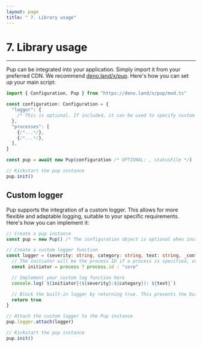 ```yaml
---
layout: page
title: " 7. Library usage"
---
```


# 7. Library usage

---

Pup can be integrated into your application. Simply import it from your preferred CDN. We recommend [deno.land/x/pup](https://deno.land/x/pup). Here's how you can set up your main script:

```ts
import { Configuration, Pup } from "https://deno.land/x/pup/mod.ts"

const configuration: Configuration = {
  "logger": {
    /* This is optional. If included, it can be used to specify custom logger settings */
  },
  "processes": [
    {/*...*/},
    {/*...*/},
  ],
}

const pup = await new Pup(configuration /* OPTIONAL: , statusFile */)

// Kickstart the pup instance
pup.init()
```

## Custom logger

Pup supports the integration of a custom logger. This allows for more flexible and adaptable logging, suitable to your specific requirements. Here's how you can implement it:

```ts
// Create a pup instance
const pup = new Pup() /* The configuration object is optional when instantiating a new Pup */

// Create a custom logger function
const logger = (severity: string, category: string, text: string, _config?: GlobalLoggerConfiguration, process?: ProcessConfiguration) => {
  // The initiator will be the process ID if a process is specified, otherwise it defaults to "core"
  const initiator = process ? process.id : "core"

  // Implement your custom log function here
  console.log(`${initiator}(${severity}:${category}): ${text}`)

  // Block the built-in logger by returning true. This prevents the built-in logger from logging the same message.
  return true
}

// Attach the custom logger to the Pup instance
pup.logger.attach(logger)

// Kickstart the pup instance
pup.init()
```
